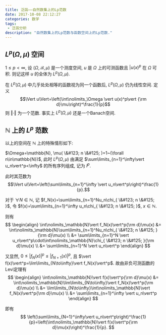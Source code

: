 ```yaml
---
title: 泛函——自然数集上的Lp范数
date: 2017-10-08 22:12:27
categories: 数学
tags:
 - 泛函分析
description: "自然数集上的Lp范数与函数空间上的Lp范数."
---
```


## $L^p(\Omega,\mu)$ 空间

$1\leqslant p<\infty$, 设 $(\Omega,\mathscr{B},\mu)$ 是一个测度空间, $u$ 是 $\Omega$ 上的可测函数且 $|u(x)^p$ 在 $\Omega$ 可积. 则记这样 $u$ 的全体为 $L^p(\Omega,\mu)$.

在 $L^p(\Omega,\mu)$ 中几乎处处相等的函数视为同一个函数后, $L^p(\Omega,\mu)$ 仍为线性空间. 定义
$$\Vert u\Vert=\left(\int\nolimits_\Omega \vert u(x)^p\vert {\rm d}\mu\right)^\frac{1}{p}$$
则 $\Vert\cdot\Vert$ 为一个范数. 事实上 $L^p(\Omega,\mu)$ 还是一个Banach空间.

## $\mathbb{N}$ 上的 $L^p$ 范数

以上的空间在 $\mathbb{N}$ 上的特殊情形如下:

$\Omega=\mathbb{N}, \mu( \&#123; n \&#125; )=1~(\forall n\in\mathbb{N})$, 此时 $L^p(\Omega,\mu)$ 由满足 $\sum\limits_{n=1}^\infty\vert u_n\vert^p<\infty$ 的所有序列组成, 记为 $l^p$.

此时其范数为 $$\Vert u\Vert=\left(\sum\limits_{n=1}^\infty \vert u_n\vert^p\right)^\frac{1}{p}.$$

对于 $\forall N\in\mathbb{N}$, 记 $f_N(x)=\sum\limits_{n=1}^Nu_n\chi_{ \&#123; n \&#125; }$, 令 $f(x)=\sum\limits_{n=1}^\infty u_n\chi_{ \&#123; n \&#125; }$, $x\in\mathbb{N}$.

则有
$$
\begin{align}
\int\nolimits_\mathbb{N}\vert f_N(x)\vert^p{\rm d}\mu(x) &= \int\nolimits_\mathbb{N}\sum\limits_{n=1}^Nu_n\chi_{ \&#123; n \&#125; }{\rm d}\mu(x) \\
&= \sum\limits_{n=1}^N \vert u_n\vert^p\cdot\int\nolimits_\mathbb{N}\chi_{ \&#123; n \&#125; }{\rm d}\mu(x) \\
&= \sum\limits_{n=1}^N \vert u_n\vert^p
\end{align}
$$

又显然, $0\leqslant\vert f_N(x)\vert^p\leqslant \vert f_{N+1}(x)\vert^p$, 且 $\vert f(x)\vert^p=\lim\limits_{N\to\infty}\vert f_N(x)\vert^p$.
故由非负可测函数的Levi定理有
$$
\begin{align}
\int\nolimits_\mathbb{N}\vert f(x)\vert^p{\rm d}\mu(x) &= \int\nolimits_\mathbb{N}\lim\limits_{N\to\infty}\vert f_N(x)\vert^p{\rm d}\mu(x) \\
&= \lim\limits_{N\to\infty}\int\nolimits_\mathbb{N}\vert f_N(x)\vert^p{\rm d}\mu(x) \\
&= \sum\limits_{n=1}^\infty \vert u_n\vert^p
\end{align}
$$

即有
$$ \left(\sum\limits_{N=1}^\infty\vert u_n\vert^p\right)^\frac{1}{p}=\left(\int\nolimits_\mathbb{N}\vert f(x)\vert^p{\rm d}\mu(x)\right)^\frac{1}{p}. $$